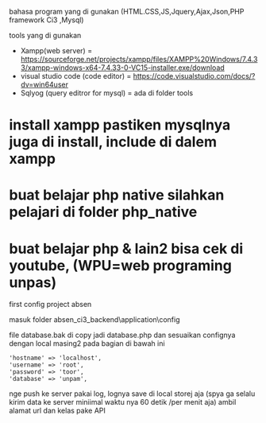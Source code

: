 bahasa program yang di gunakan
(HTML.CSS,JS,Jquery,Ajax,Json,PHP framework Ci3 ,Mysql)

tools yang di gunakan

- Xampp(web server) = https://sourceforge.net/projects/xampp/files/XAMPP%20Windows/7.4.33/xampp-windows-x64-7.4.33-0-VC15-installer.exe/download
- visual studio code (code editor) = https://code.visualstudio.com/docs/?dv=win64user
- Sqlyog (query editror for mysql) = ada di folder tools
  
# install xampp pastiken mysqlnya juga di install, include di dalem xampp
# buat belajar php native silahkan pelajari di folder php_native
# buat belajar php & lain2 bisa cek di youtube, (WPU=web programing unpas)

first config project absen

masuk folder absen_ci3_backend\application\config

file database.bak di copy jadi database.php dan sesuaikan confignya dengan local masing2 pada bagian di bawah ini

	'hostname' => 'localhost',
	'username' => 'root',
	'password' => 'toor',
	'database' => 'unpam',

nge push ke server pakai log, lognya save di local storej aja 
(spya ga selalu kirim data ke server miniimal waktu nya 60 detik  /per menit aja)
ambil alamat url dan kelas pake API 
